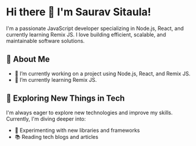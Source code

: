# Hi there 👋 I'm Saurav Sitaula!

I'm a passionate JavaScript developer specializing in Node.js, React, and currently learning Remix JS. 
I love building efficient, scalable, and maintainable software solutions.

## 🚀 About Me

- 🔭 I’m currently working on a project using Node.js, React, and Remix JS.
- 🌱 I’m currently learning Remix JS.

## 🎯 Exploring New Things in Tech

I'm always eager to explore new technologies and improve my skills. Currently, I'm diving deeper into:

- 🧪 Experimenting with new libraries and frameworks
- 📚 Reading tech blogs and articles
